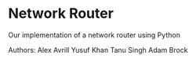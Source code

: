 # Network Router

Our implementation of a network router using Python

Authors:
Alex Avrill 
Yusuf Khan
Tanu Singh
Adam Brock

